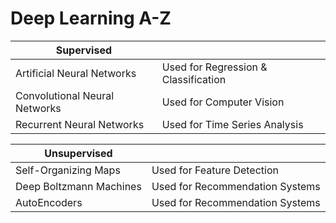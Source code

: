 # Deep Learning A-Z

| **Supervised**                |                                      |
|-------------------------------|--------------------------------------|
| Artificial Neural Networks    | Used for Regression & Classification |
| Convolutional Neural Networks | Used for Computer Vision             |
| Recurrent Neural Networks     | Used for Time Series Analysis        |

| **Unsupervised**        |                                 |
|-------------------------|---------------------------------|
| Self-Organizing Maps    | Used for Feature Detection      |
| Deep Boltzmann Machines | Used for Recommendation Systems |
| AutoEncoders            | Used for Recommendation Systems |
